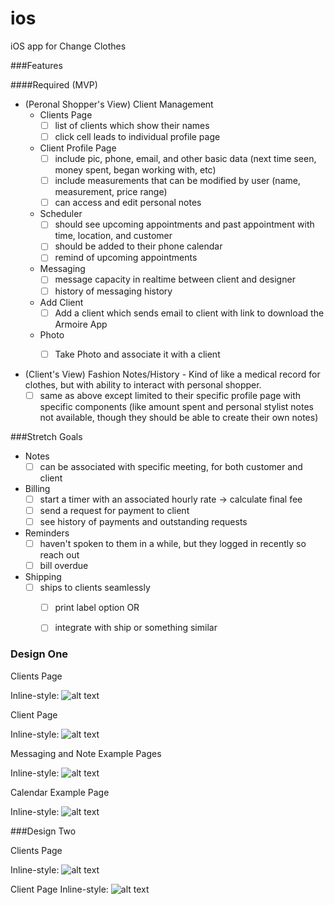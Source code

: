 # ios
iOS app for Change Clothes

###Features

####Required (MVP)

- (Peronal Shopper's View) Client Management
  - Clients Page
    - [ ] list of clients which show their names
    - [ ] click cell leads to individual profile page
  - Client Profile Page
    - [ ] include pic, phone, email, and other basic data (next time seen, money spent, began working with, etc)
    - [ ] include measurements that can be modified by user (name, measurement, price range)
    - [ ] can access and edit personal notes 
  - Scheduler
    - [ ] should see upcoming appointments and past appointment with time, location, and customer
    - [ ] should be added to their phone calendar
    - [ ] remind of upcoming appointments
  - Messaging
    - [ ] message capacity in realtime between client and designer
    - [ ] history of messaging history
  - Add Client
    - [ ] Add a client which sends email to client with link to download the Armoire App
  - Photo
    - [ ] Take Photo and associate it with a client


- (Client's View) Fashion Notes/History - Kind of like a medical record for clothes, but with ability to interact with personal shopper.
  - [ ] same as above except limited to their specific profile page with specific components (like amount spent and personal stylist notes not available, though they should be able to create their own notes)

###Stretch Goals

- Notes 
  - [ ] can be associated with specific meeting, for both customer and client 
- Billing
  - [ ] start a timer with an associated hourly rate -> calculate final fee
  - [ ] send a request for payment to client
  - [ ] see history of payments and outstanding requests
- Reminders
  - [ ] haven't spoken to them in a while, but they logged in recently so reach out
  - [ ] bill overdue
- Shipping
  - [ ] ships to clients seamlessly
    - [ ] print label option
    OR
    - [ ] integrate with ship or something similar


### Design One

Clients Page 

Inline-style: 
![alt text](/Wireframes/DesignOne/IMG_0675.gif "Logo Title Text 1")


Client Page 

Inline-style: 
![alt text](/Wireframes/DesignOne/IMG_0674.gif "Logo Title Text 1")

Messaging and Note Example Pages

Inline-style: 
![alt text](/Wireframes/DesignOne/IMG_0676.gif "Logo Title Text 1")

Calendar Example Page

Inline-style: 
![alt text](/Wireframes/DesignOne/IMG_0677.gif "Logo Title Text 1")

###Design Two

Clients Page

Inline-style: 
![alt text](/Wireframes/DesignTwo/IMG_0679.gif "Logo Title Text 1")


Client Page
Inline-style: 
![alt text](/Wireframes/DesignTwo/IMG_0680.gif "Logo Title Text 1")
